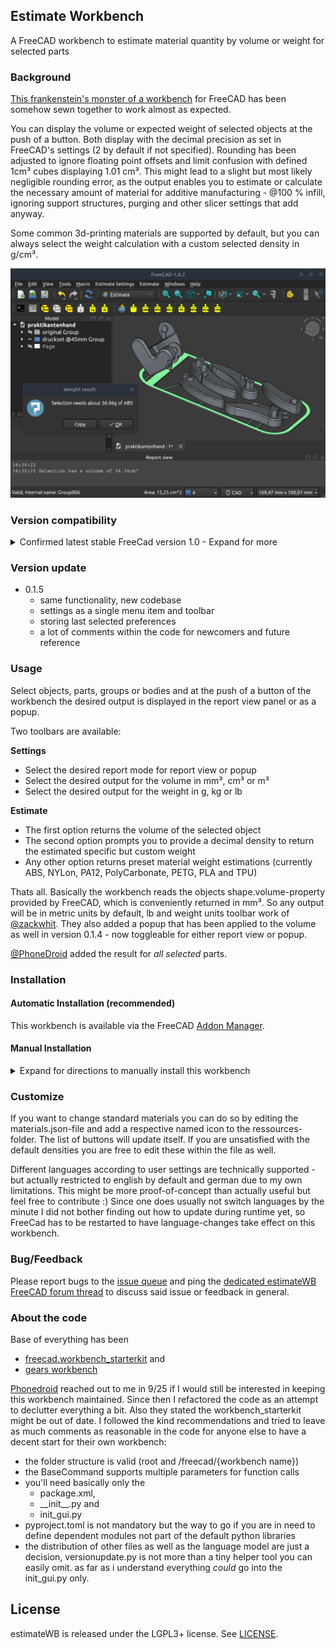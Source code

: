 ## Estimate Workbench 

A FreeCAD workbench to estimate material quantity by volume or weight for selected parts

### Background
[This frankenstein's monster of a workbench](#about-the-code) for FreeCAD has been somehow sewn together to work almost as expected.

You can display the volume or expected weight of selected objects at the push of a button. Both display with the decimal precision as set in FreeCAD's settings (2 by default if not specified). Rounding has been adjusted to ignore floating point offsets and limit confusion with defined 1cm³ cubes displaying 1.01 cm³. This might lead to a slight but most likely negligible rounding error, as the output enables you to estimate or calculate the necessary amount of material for additive manufacturing - @100 % infill, ignoring support structures, purging and other slicer settings that add anyway.

Some common 3d-printing materials are supported by default, but you can always select the weight calculation with a custom selected density in g/cm³.

![screenshot](https://raw.githubusercontent.com/erroronline1/estimateWB/master/freecad/estimateWB/resources/screenshot.png)

### Version compatibility

<details>
<summary>Confirmed latest stable FreeCad version 1.0 - Expand for more</summary>

* 1.1rc build 40041 x86_64
* 1.0
* 0.21.2
* 0.19

</details>

### Version update
* 0.1.5
    * same functionality, new codebase
    * settings as a single menu item and toolbar
    * storing last selected preferences
    * a lot of comments within the code for newcomers and future reference 

### Usage

Select objects, parts, groups or bodies and at the push of a button of the workbench the desired output is displayed in the report view panel or as a popup.

Two toolbars are available:

**Settings**
* Select the desired report mode for report view or popup
* Select the desired output for the volume in mm³, cm³ or m³
* Select the desired output for the weight in g, kg or lb 

**Estimate**
* The first option returns the volume of the selected object
* The second option prompts you to provide a decimal density to return the estimated specific but custom weight
* Any other option returns preset material weight estimations (currently ABS, NYLon, PA12, PolyCarbonate, PETG, PLA and TPU)

Thats all. Basically the workbench reads the objects shape.volume-property provided by FreeCAD, which is conveniently returned in mm³. So any output will be in metric units by default, lb and weight units toolbar work of [@zackwhit](https://github.com/zackwhit/). They also added a popup that has been applied to the volume as well in version 0.1.4 - now toggleable for either report view or popup.

[@PhoneDroid](https://github.com/PhoneDroid) added the result for *all selected* parts.

### Installation 

#### Automatic Installation (recommended)

This workbench is available via the FreeCAD [Addon Manager](https://wiki.freecad.org/Std_AddonMgr).

#### Manual Installation

<details>
<summary>Expand for directions to manually install this workbench</summary>

This workbench can be installed manually by adding the whole folder into the personal FreeCAD folder

- for Linux `~/.local/share/FreeCAD/Mod/` or `~/.var/app/org.freecad.FreeCAD/data/FreeCAD/Mod`
- for Windows `%APPDATA%\FreeCAD\Mod\` or `C:\Users\username\Appdata\Roaming\FreeCAD\Mod\`
- for Windows as portable app `wherever_stored\FreeCADPortable\Data\FreeCADAppData\Mod`
- for macOS `~/Library/Preferences/FreeCAD/Mod/`

</details>

### Customize

If you want to change standard materials you can do so by editing the materials.json-file and add a respective named icon to the ressources-folder. The list of buttons will update itself. If you are unsatisfied with the default densities you are free to edit these within the file as well.

Different languages according to user settings are technically supported - but actually restricted to english by default and german due to my own limitations. This might be more proof-of-concept than actually useful but feel free to contribute :) Since one does usually not switch languages by the minute I did not bother finding out how to update during runtime yet, so FreeCad has to be restarted to have language-changes take effect on this workbench.

### Bug/Feedback

Please report bugs to the [issue queue](https://github.com/erroronline1/estimateWB/issues) and ping the [dedicated estimateWB FreeCAD forum thread](https://forum.freecadweb.org/viewtopic.php?f=22&t=67078) to discuss said issue or feedback in general.   

### About the code
Base of everything has been
* [freecad.workbench_starterkit](https://github.com/FreeCAD/freecad.workbench_starterkit/tree/master/freecad/workbench_starterkit) and
* [gears workbench](https://github.com/looooo/freecad.gears/tree/master/freecad/gears)

[Phonedroid](https://github.com/PhoneDroid) reached out to me in 9/25 if I would still be interested in keeping this workbench maintained. Since then I refactored the code as an attempt to declutter everything a bit. Also they stated the workbench_starterkit might be out of date. I followed the kind recommendations and tried to leave as much comments as reasonable in the code for anyone else to have a decent start for their own workbench:
* the folder structure is valid (root and /freecad/{workbench name})
* the BaseCommand supports multiple parameters for function calls
* you'll need basically only the
    * package.xml,
    * \_\_init__.py and
    * init_gui.py
* pyproject.toml is not mandatory but the way to go if you are in need to define dependent modules not part of the default python libraries
* the distribution of other files as well as the language model are just a decision, versionupdate.py is not more than a tiny helper tool you can easily omit. as far as i understand everything *could* go into the init_gui.py only.

## License

estimateWB is released under the LGPL3+ license. See [LICENSE](LICENSE).
